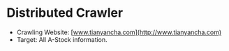 # Distributed Crawler

+ Crawling Website: [www.tianyancha.com](http://www.tianyancha.com)
+ Target: All A-Stock information.
